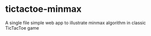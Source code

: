 # tictactoe-minmax
A single file simple web app to illustrate minmax algorithm in classic TicTacToe game
